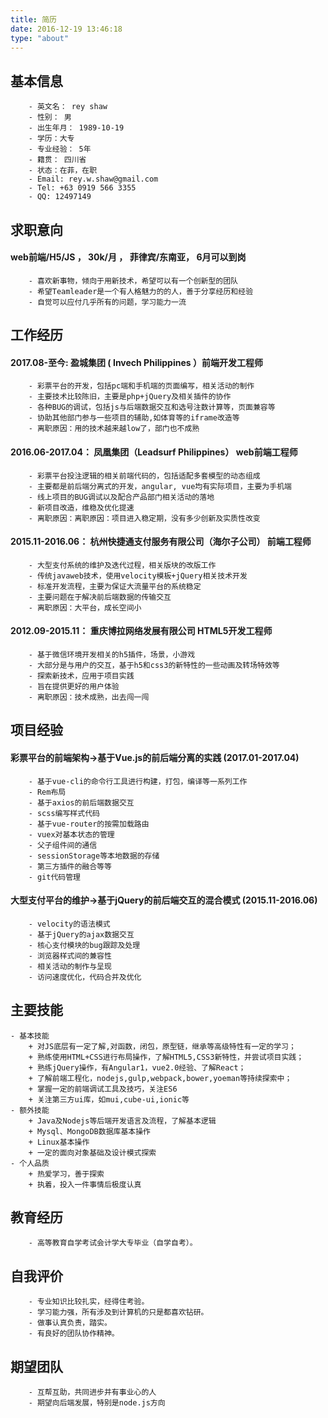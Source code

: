 ```yaml
---
title: 简历
date: 2016-12-19 13:46:18
type: "about"
---
```

## 基本信息
```
    - 英文名： rey shaw
    - 性别： 男
    - 出生年月： 1989-10-19
    - 学历：大专
    - 专业经验： 5年
    - 籍贯： 四川省
    - 状态：在菲，在职
    - Email: rey.w.shaw@gmail.com
    - Tel: +63 0919 566 3355
    - QQ: 12497149
```
## 求职意向
#### web前端/H5/JS  ，  30k/月  ，  菲律宾/东南亚，    6月可以到岗
```
    - 喜欢新事物，倾向于用新技术，希望可以有一个创新型的团队
    - 希望Teamleader是一个有人格魅力的的人，善于分享经历和经验
    - 自觉可以应付几乎所有的问题，学习能力一流
```
## 工作经历
#### 2017.08-至今: 盈城集团 ( Invech Philippines ）前端开发工程师
```
    - 彩票平台的开发，包括pc端和手机端的页面编写，相关活动的制作
    - 主要技术比较陈旧，主要是php+jQuery及相关插件的协作
    - 各种BUG的调试，包括js与后端数据交互和选号注数计算等，页面兼容等
    - 协助其他部门参与一些项目的辅助,如体育等的iframe改造等
    - 离职原因：用的技术越来越low了，部门也不成熟
```
#### 2016.06-2017.04： 凤凰集团（Leadsurf Philippines） web前端工程师
```
    - 彩票平台投注逻辑的相关前端代码的，包括适配多套模型的动态组成
    - 主要都是前后端分离式的开发，angular, vue均有实际项目，主要为手机端
    - 线上项目的BUG调试以及配合产品部门相关活动的落地
    - 新项目改造，维稳及优化提速
    - 离职原因：离职原因：项目进入稳定期，没有多少创新及实质性改变
```
#### 2015.11-2016.06： 杭州快捷通支付服务有限公司（海尔子公司） 前端工程师
```
    - 大型支付系统的维护及迭代过程，相关版块的改版工作
    - 传统javaweb技术，使用velocity模板+jQuery相关技术开发
    - 标准开发流程，主要为保证大流量平台的系统稳定
    - 主要问题在于解决前后端数据的传输交互
    - 离职原因：大平台，成长空间小
```
#### 2012.09-2015.11： 重庆博拉网络发展有限公司 HTML5开发工程师
```
    - 基于微信环境开发相关的h5插件，场景，小游戏
    - 大部分是与用户的交互，基于h5和css3的新特性的一些动画及转场特效等
    - 探索新技术，应用于项目实践
    - 旨在提供更好的用户体验
    - 离职原因：技术成熟，出去闯一闯
```
## 项目经验
#### 彩票平台的前端架构->基于Vue.js的前后端分离的实践 (2017.01-2017.04)
```
    - 基于vue-cli的命令行工具进行构建，打包，编译等一系列工作
    - Rem布局
    - 基于axios的前后端数据交互
    - scss编写样式代码
    - 基于vue-router的按需加载路由
    - vuex对基本状态的管理
    - 父子组件间的通信
    - sessionStorage等本地数据的存储
    - 第三方插件的融合等等
    - git代码管理
```
#### 大型支付平台的维护->基于jQuery的前后端交互的混合模式 (2015.11-2016.06)
```
    - velocity的语法模式
    - 基于jQuery的ajax数据交互
    - 核心支付模块的bug跟踪及处理
    - 浏览器样式间的兼容性
    - 相关活动的制作与呈现
    - 访问速度优化，代码合并及优化
```
## 主要技能
```
- 基本技能
    + 对JS底层有一定了解,对函数，闭包，原型链，继承等高级特性有一定的学习；
    + 熟练使用HTML+CSS进行布局操作，了解HTML5,CSS3新特性，并尝试项目实践；
    + 熟练jQuery操作，有Angular1，vue2.0经验、了解React；
    + 了解前端工程化，nodejs,gulp,webpack,bower,yoeman等持续探索中；
    + 掌握一定的前端调试工具及技巧，关注ES6
    + 关注第三方ui库，如mui,cube-ui,ionic等
- 额外技能
    + Java及Nodejs等后端开发语言及流程，了解基本逻辑
    + Mysql、MongoDB数据库基本操作
    + Linux基本操作
    + 一定的面向对象基础及设计模式探索
- 个人品质
    + 热爱学习，善于探索
    + 执着，投入一件事情后极度认真
```
## 教育经历
```
    - 高等教育自学考试会计学大专毕业（自学自考）。
```
## 自我评价
```
    - 专业知识比较扎实，经得住考验。
    - 学习能力强，所有涉及到计算机的只是都喜欢钻研。
    - 做事认真负责，踏实。
    - 有良好的团队协作精神。
```
## 期望团队
```
    - 互帮互助，共同进步并有事业心的人
    - 期望向后端发展，特别是node.js方向
```
